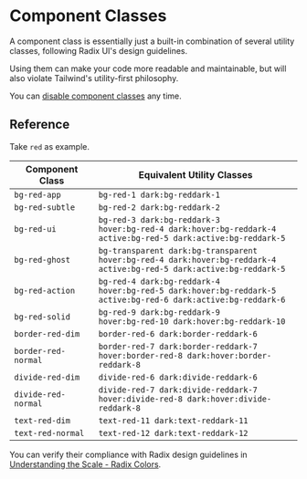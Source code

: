 # Component Classes

A component class is essentially just a built-in combination of several utility classes, following Radix UI's design guidelines.

Using them can make your code more readable and maintainable, but will also violate Tailwind's utility-first philosophy.

You can [disable component classes](/latest/configuration#disable-component-classes) any time.

## Reference

Take `red` as example.

| Component Class     | Equivalent Utility Classes                                                                                                         |
| ------------------- | ---------------------------------------------------------------------------------------------------------------------------------- |
| `bg-red-app`        | `bg-red-1 dark:bg-reddark-1`                                                                                                       |
| `bg-red-subtle`     | `bg-red-2 dark:bg-reddark-2`                                                                                                       |
| `bg-red-ui`         | `bg-red-3 dark:bg-reddark-3`<br />`hover:bg-red-4 dark:hover:bg-reddark-4`<br />`active:bg-red-5 dark:active:bg-reddark-5`         |
| `bg-red-ghost`      | `bg-transparent dark:bg-transparent`<br />`hover:bg-red-4 dark:hover:bg-reddark-4`<br />`active:bg-red-5 dark:active:bg-reddark-5` |
| `bg-red-action`     | `bg-red-4 dark:bg-reddark-4`<br />`hover:bg-red-5 dark:hover:bg-reddark-5`<br />`active:bg-red-6 dark:active:bg-reddark-6`         |
| `bg-red-solid`      | `bg-red-9 dark:bg-reddark-9`<br />`hover:bg-red-10 dark:hover:bg-reddark-10`                                                       |
| `border-red-dim`    | `border-red-6 dark:border-reddark-6`                                                                                               |
| `border-red-normal` | `border-red-7 dark:border-reddark-7`<br />`hover:border-red-8 dark:hover:border-reddark-8`                                         |
| `divide-red-dim`    | `divide-red-6 dark:divide-reddark-6`                                                                                               |
| `divide-red-normal` | `divide-red-7 dark:divide-reddark-7`<br />`hover:divide-red-8 dark:hover:divide-reddark-8`                                         |
| `text-red-dim`      | `text-red-11 dark:text-reddark-11`                                                                                                 |
| `text-red-normal`   | `text-red-12 dark:text-reddark-12`                                                                                                 |

You can verify their compliance with Radix design guidelines in [Understanding the Scale - Radix Colors](https://www.radix-ui.com/colors/docs/palette-composition/understanding-the-scale).
